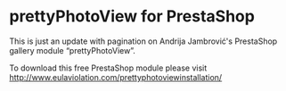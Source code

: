 prettyPhotoView for PrestaShop
===================================

This is just an update with pagination on Andrija Jambrović's PrestaShop gallery module “prettyPhotoView”.

To download this free PrestaShop module please visit http://www.eulaviolation.com/prettyphotoviewinstallation/
